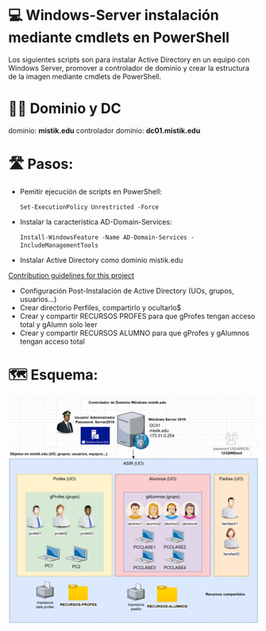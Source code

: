 # 💻 Windows-Server instalación mediante cmdlets en PowerShell

Los siguientes scripts son para instalar Active Directory en un equipo con Windows Server, promover a controlador de dominio y crear la estructura de la imagen mediante cmdlets de PowerShell.

# 👷‍♀️ Dominio y DC

dominio: **mistik.edu**
controlador dominio: **dc01.mistik.edu**

# 🛣️ Pasos:

- Pemitir ejecución de scripts en PowerShell:
  ````
  Set-ExecutionPolicy Unrestricted -Force
  ````
- Instalar la característica AD-Domain-Services:
  ````
  Install-WindowsFeature -Name AD-Domain-Services -IncludeManagementTools
  ````
- Instalar Active Directory como dominio mistik.edu


[Contribution guidelines for this project](Script-instalar-Active-Directory-como-dominio-mistik-edu.ps1)



- Configuración Post-Instalación de Active Directory (UOs, grupos, usuarios…)
- Crear directorio Perfiles, compartirlo y ocultarlo$
- Crear y compartir RECURSOS PROFES para que gProfes tengan acceso total y gAlumn solo leer
- Crear y compartir RECURSOS ALUMNO para que gProfes y gAlumnos tengan acceso total

# 🗺️ Esquema:
<img src="https://raw.githubusercontent.com/mistik777/windows-server/refs/heads/main/estructura-cliente-servidor-windows-server.webp">
